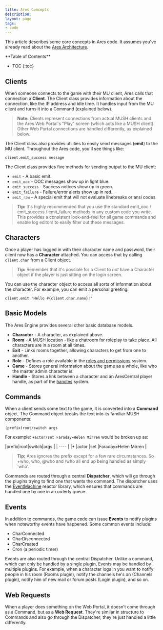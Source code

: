 ```yaml
---
title: Ares Concepts
description:
layout: page
tags: 
- code
---
```


This article describes some core concepts in Ares code.   It assumes you've already read about the [Ares Architecture](/tutorials/code/architecture.html).

<div id="inline_toc" markdown="1">
**Table of Contents**

* TOC
{:toc}
</div>

## Clients

When someone connects to the game with their MU client, Ares calls that connection a **Client**.  The Client class provides information about the connection, like the IP address and idle time.  It handles input from the MU client and turns it into a Command (explained below).  

> <i class="fa fa-exclamation-triangle"></i> **Note:** Clients represent connections from actual MUSH clients and the Ares Web Portal's "Play" screen (which acts like a MUSH client).  Other Web Portal connections are handled differently, as explained below.

The Client class also provides utilities to easily send messages (**emit**) to the MU client.  Throughout the Ares code, you'll see things like:

    client.emit_success message

The Client class provides five methods for sending output to the MU client:

* `emit` - A basic emit.
* `emit_ooc` - OOC messages show up in light blue.
* `emit_success` - Success notices show up in green.
* `emit_failure` - Failure/error alerts show up in red.
* `emit_raw` - A special emit that will not evaluate linebreaks or ansi codes.

> <i class="fa fa-info-circle"></i> **Tip:** It's highly recommended that you use the standard emit_ooc / emit_success / emit_failure methods in any custom code you write.  This provides a consistent look-and-feel for all game commands and enable log editors to easily filter out these messages.

## Characters

Once a player has logged in with their character name and password, their client now has a **Character** attached.  You can access that by calling `client.char` from a Client object.

> <i class="fa fa-info-circle"></i> **Tip:** Remember that it's possible for a Client to *not* have a Character object if the player is just sitting on the login screen.

You can use the character object to access all sorts of information about the character.  For example, you can emit a personal greeting:

    client.emit "Hello #{client.char.name}!"

## Basic Models

The Ares Engine provides several other basic database models.

* **Character** - A character, as explained above.
* **Room** - A MUSH location - like a chatroom for roleplay to take place.  All characters are in a room at all times.
* **Exit** - Links rooms together, allowing characters to get from one to another.
* **Role** - Defines a role available in the [roles and permissions](/tutorials/manage/roles.html) system.
* **Game** - Stores general information about the game as a whole, like who the master admin character is.
* **Handle** - Stores a link between a character and an AresCentral player handle, as part of the [handles](/handles) system.

## Commands

When a client sends some text to the game, it is converted into a **Command** object.  The Command object breaks the text into its familiar MUSH components:

    (prefix)root/switch args

For example:  `+actor/set Faraday=Helen Mirren` would be broken up as:

|prefix|root|switch|args |
| ---- |
|+ |actor |set |Faraday=Helen Mirren |

> <i class="fa fa-info-circle"></i> **Tip:** Ares ignores the prefix except for a few rare circumstances.  So +who, who, @who and /who all end up being handled as simply 'who'.

Commands are routed through a central **Dispatcher**, which will go through the plugins trying to find one that wants the command.  The dispatcher uses the [EventMachine](https://github.com/eventmachine/eventmachine) reactor library, which ensures that commands are handled one by one in an orderly queue.

## Events

In addition to commands, the game code can issue **Events** to notify plugins when noteworthy events have happened. Some common events include:

* CharConnected
* CharDisconnected
* CharCreated
* Cron (a periodic timer)

Events are also routed through the central Dispatcher.  Unlike a command, which can only be handled by a single plugin, Events may be handled by multiple plugins.  For example, when a character logs in you want to notify people in his room (Rooms plugin), notify the channels he's on (Channels plugin), notify him of new mail or forum posts (Login plugin), and so on.

## Web Requests

When a player does something on the Web Portal, it doesn't come through as a Command, but as a **Web Request**.  They're similar in structure to Commands and also go through the Dispatcher; they're just handled a little differently.
